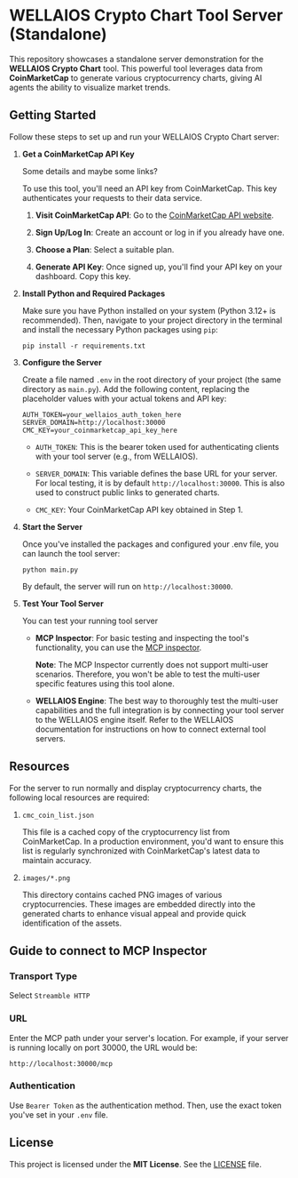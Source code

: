 # WELLAIOS Crypto Chart Tool Server (Standalone)

This repository showcases a standalone server demonstration for the **WELLAIOS Crypto Chart** tool. This powerful tool leverages data from **CoinMarketCap** to generate various cryptocurrency charts, giving AI agents the ability to visualize market trends.

## Getting Started

Follow these steps to set up and run your WELLAIOS Crypto Chart server:

1. **Get a CoinMarketCap API Key**

   Some details and maybe some links?

   To use this tool, you'll need an API key from CoinMarketCap. This key authenticates your requests to their data service.

   1. **Visit CoinMarketCap API**:
      Go to the [CoinMarketCap API website](https://coinmarketcap.com/api/documentation/v1/).

   2. **Sign Up/Log In**:
      Create an account or log in if you already have one.

   3. **Choose a Plan**:
      Select a suitable plan.

   4. **Generate API Key**:
      Once signed up, you'll find your API key on your dashboard.
      Copy this key.

2. **Install Python and Required Packages**

   Make sure you have Python installed on your system (Python 3.12+ is recommended).
   Then, navigate to your project directory in the terminal and install the necessary Python packages using `pip`:

   ```
   pip install -r requirements.txt
   ```

3. **Configure the Server**

   Create a file named `.env` in the root directory of your project (the same directory as `main.py`). Add the following content, replacing the placeholder values with your actual tokens and API key:

   ```
   AUTH_TOKEN=your_wellaios_auth_token_here
   SERVER_DOMAIN=http://localhost:30000
   CMC_KEY=your_coinmarketcap_api_key_here
   ```

   - `AUTH_TOKEN`:
     This is the bearer token used for authenticating clients with your tool server (e.g., from WELLAIOS).

   - `SERVER_DOMAIN`:
     This variable defines the base URL for your server. For local testing, it is by default `http://localhost:30000`. This is also used to construct public links to generated charts.

   - `CMC_KEY`:
     Your CoinMarketCap API key obtained in Step 1.

4. **Start the Server**

   Once you've installed the packages and configured your .env file, you can launch the tool server:

   ```
   python main.py
   ```

   By default, the server will run on `http://localhost:30000`.

5. **Test Your Tool Server**

   You can test your running tool server

   - **MCP Inspector**:
     For basic testing and inspecting the tool's functionality, you can use the [MCP inspector](https://github.com/modelcontextprotocol/inspector).

     **Note**: The MCP Inspector currently does not support multi-user scenarios. Therefore, you won't be able to test the multi-user specific features using this tool alone.

   - **WELLAIOS Engine**:
     The best way to thoroughly test the multi-user capabilities and the full integration is by connecting your tool server to the WELLAIOS engine itself.
     Refer to the WELLAIOS documentation for instructions on how to connect external tool servers.

## Resources

For the server to run normally and display cryptocurrency charts, the following local resources are required:

1.  `cmc_coin_list.json`

    This file is a cached copy of the cryptocurrency list from CoinMarketCap.
    In a production environment, you'd want to ensure this list is regularly synchronized with CoinMarketCap's latest data to maintain accuracy.

2.  `images/*.png`

    This directory contains cached PNG images of various cryptocurrencies.
    These images are embedded directly into the generated charts to enhance visual appeal and provide quick identification of the assets.

## Guide to connect to MCP Inspector

### Transport Type

Select `Streamble HTTP`

### URL

Enter the MCP path under your server's location.
For example, if your server is running locally on port 30000, the URL would be:

`http://localhost:30000/mcp`

### Authentication

Use `Bearer Token` as the authentication method.
Then, use the exact token you've set in your `.env` file.

## License

This project is licensed under the **MIT License**. See the [LICENSE](LICENSE) file.
